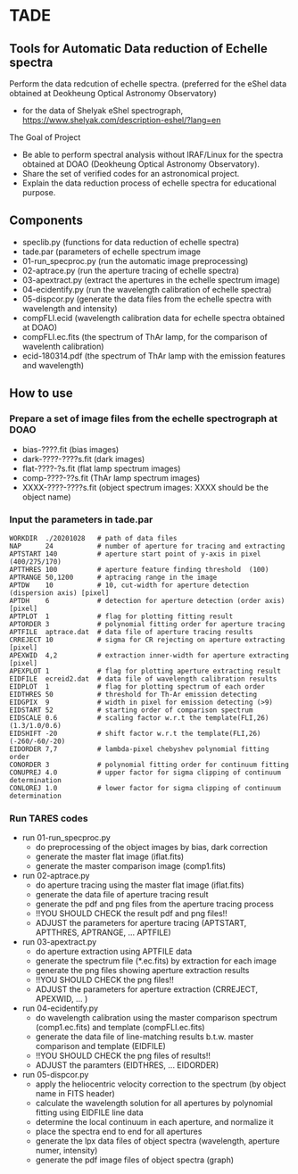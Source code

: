 # TADE
## Tools for Automatic Data reduction of Echelle spectra

Perform the data redcution of echelle spectra. (preferred for the eShel data obtained at Deokheung Optical Astronomy Observatory)
 - for the data of Shelyak eShel spectrograph, https://www.shelyak.com/description-eshel/?lang=en

The Goal of Project
 - Be able to perform spectral analysis without IRAF/Linux for the spectra obtained at DOAO (Deokheung Optical Astronomy Observatory).
 - Share the set of verified codes for an astronomical project.
 - Explain the data reduction process of echelle spectra for educational purpose.

## Components
 - speclib.py (functions for data reduction of echelle spectra)
 - tade.par (parameters of echelle spectrum image  
 - 01-run_specproc.py (run the automatic image preprocessing)
 - 02-aptrace.py (run the aperture tracing of echelle spectra)
 - 03-apextract.py (extract the apertures in the echelle spectrum image) 
 - 04-ecidentify.py (run the wavelength calibration of echelle spectra)
 - 05-dispcor.py (generate the data files from the echelle spectra with wavelength and intensity) 
 - compFLI.ecid (wavelength calibration data for echelle spectra obtained at DOAO)
 - compFLI.ec.fits (the spectrum of ThAr lamp, for the comparison of wavelenth calibration)
 - ecid-180314.pdf (the spectrum of ThAr lamp with the emission features and wavelength)

## How to use

### Prepare a set of image files from the echelle spectrograph at DOAO
 - bias-????.fit (bias images)
 - dark-????-????s.fit (dark images)
 - flat-????-?s.fit (flat lamp spectrum images)
 - comp-????-??s.fit (ThAr lamp spectrum images)
 - XXXX-????-????s.fit (object spectrum images: XXXX should be the object name)

### Input the parameters in tade.par 
```    
WORKDIR  ./20201028   # path of data files
NAP      24           # number of aperture for tracing and extracting  
APTSTART 140          # aperture start point of y-axis in pixel (400/275/170)
APTTHRES 100          # aperture feature finding threshold  (100)
APTRANGE 50,1200      # aptracing range in the image 
APTDW    10           # 10, cut-width for aperture detection (dispersion axis) [pixel]
APTDH    6            # detection for aperture detection (order axis) [pixel]
APTPLOT  1            # flag for plotting fitting result
APTORDER 3            # polynomial fitting order for aperture tracing 
APTFILE  aptrace.dat  # data file of aperture tracing results
CRREJECT 10           # sigma for CR rejecting on aperture extracting [pixel]
APEXWID  4,2          # extraction inner-width for aperture extracting [pixel]
APEXPLOT 1            # flag for plotting aperture extracting result
EIDFILE  ecreid2.dat  # data file of wavelength calibration results
EIDPLOT  1            # flag for plotting spectrum of each order 
EIDTHRES 50           # threshold for Th-Ar emission detecting 
EIDGPIX  9            # width in pixel for emission detecting (>9)
EIDSTART 52           # starting order of comparison spectrum
EIDSCALE 0.6          # scaling factor w.r.t the template(FLI,26) (1.3/1.0/0.6)
EIDSHIFT -20          # shift factor w.r.t the template(FLI,26) (-260/-60/-20)
EIDORDER 7,7          # lambda-pixel chebyshev polynomial fitting order 
CONORDER 3            # polynomial fitting order for continuum fitting 
CONUPREJ 4.0          # upper factor for sigma clipping of continuum determination
CONLOREJ 1.0          # lower factor for sigma clipping of continuum determination
```

### Run TARES codes

 - run 01-run_specproc.py 
   - do preprocessing of the object images by bias, dark correction
   - generate the master flat image (iflat.fits)
   - generate the master comparison image (comp1.fits)
 - run 02-aptrace.py
   - do aperture tracing using the master flat image (iflat.fits)
   - generate the data file of aperture tracing result
   - generate the pdf and png files from the aperture tracing process
   - !!YOU SHOULD CHECK the result pdf and png files!!
   - ADJUST the parameters for aperture tracing (APTSTART, APTTHRES, APTRANGE, ... APTFILE)
 - run 03-apextract.py
   - do aperture extraction using APTFILE data
   - generate the spectrum file (*.ec.fits) by extraction for each image 
   - generate the png files showing aperture extraction results
   - !!YOU SHOULD CHECK the png files!!
   - ADJUST the parameters for aperture extraction (CRREJECT, APEXWID, ... )
 - run 04-ecidentify.py 
   - do wavelength calibration using the master comparison spectrum (comp1.ec.fits) and template (compFLI.ec.fits)
   - generate the data file of line-matching results b.t.w. master comparison and template (EIDFILE)
   - !!YOU SHOULD CHECK the png files of results!!
   - ADJUST the paramters (EIDTHRES, ... EIDORDER)
 - run 05-dispcor.py
   - apply the heliocentric velocity correction to the spectrum (by object name in FITS header)
   - calculate the wavelength solution for all apertures by polynomial fitting using EIDFILE line data
   - determine the local continuum in each aperture, and normalize it
   - place the spectra end to end for all apertures
   - generate the lpx data files of object spectra (wavelength, aperture numer, intensity)
   - generate the pdf image files of object spectra (graph)
   
